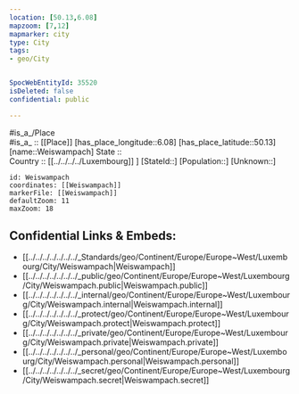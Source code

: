 ```yaml
---
location: [50.13,6.08] 
mapzoom: [7,12] 
mapmarker: city 
type: City
tags:
- geo/City


SpocWebEntityId: 35520
isDeleted: false
confidential: public

---
```

#is_a_/Place  
#is_a_ :: [[Place]] 
[has_place_longitude::6.08] 
[has_place_latitude::50.13] 
[name::Weiswampach] 
State ::  
Country :: [[../../../../Luxembourg]] ] 
[StateId::] 
[Population::] 
[Unknown::] 


```leaflet
id: Weiswampach
coordinates: [[Weiswampach]] 
markerFile: [[Weiswampach]] 
defaultZoom: 11 
maxZoom: 18
```


## Confidential Links & Embeds: 
- [[../../../../../../../_Standards/geo/Continent/Europe/Europe~West/Luxembourg/City/Weiswampach|Weiswampach]] 
- [[../../../../../../../_public/geo/Continent/Europe/Europe~West/Luxembourg/City/Weiswampach.public|Weiswampach.public]] 
- [[../../../../../../../_internal/geo/Continent/Europe/Europe~West/Luxembourg/City/Weiswampach.internal|Weiswampach.internal]] 
- [[../../../../../../../_protect/geo/Continent/Europe/Europe~West/Luxembourg/City/Weiswampach.protect|Weiswampach.protect]] 
- [[../../../../../../../_private/geo/Continent/Europe/Europe~West/Luxembourg/City/Weiswampach.private|Weiswampach.private]] 
- [[../../../../../../../_personal/geo/Continent/Europe/Europe~West/Luxembourg/City/Weiswampach.personal|Weiswampach.personal]] 
- [[../../../../../../../_secret/geo/Continent/Europe/Europe~West/Luxembourg/City/Weiswampach.secret|Weiswampach.secret]] 
